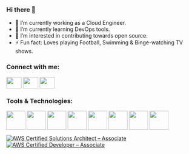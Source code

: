 ### Hi there 👋
- 🔭 I’m currently working as a Cloud Engineer.
- 🌱 I’m currently learning DevOps tools.
- 🤔 I’m interested in contributing towards open source.
- ⚡ Fun fact: Loves playing Football, Swimming & Binge-watching TV shows.

<h3 align="left">Connect with me:</h3>
<p align="left">
<a href="mailto:haziq.khurshid@gmail.com" target="blank"><img align="center" src="https://cdn.jsdelivr.net/npm/simple-icons@3.0.1/icons/gmail.svg" alt="" height="30" width="40" /></a>
<a href="https://www.linkedin.com/in/haziq-khurshid-209b6a189/" target="blank"><img align="center" src="https://cdn.jsdelivr.net/npm/simple-icons@3.0.1/icons/linkedin.svg" alt="" height="30" width="40" /></a>
<a href="https://twitter.com/HaziqKhurshid" target="blank"><img align="center" src="https://cdn.jsdelivr.net/npm/simple-icons@3.0.1/icons/twitter.svg" alt="" height="30" width="40" /></a>
</p>

<h3 align="left">Tools & Technologies:</h3>
<p align="left">
<img align="center" src="https://user-images.githubusercontent.com/25181517/183896132-54262f2e-6d98-41e3-8888-e40ab5a17326.png" alt="" height="50" width="50"/>
<img align="center" src="https://user-images.githubusercontent.com/25181517/183423507-c056a6f9-1ba8-4312-a350-19bcbc5a8697.png" alt="" height="50" width="50"/>
<img align="center" src="https://user-images.githubusercontent.com/25181517/183345121-36788a6e-5462-424a-be67-af1ebeda79a2.png" alt="" height="50" width="50"/>
<img align="center" src="https://user-images.githubusercontent.com/25181517/117207330-263ba280-adf4-11eb-9b97-0ac5b40bc3be.png" alt="" height="50" width="50"/>
<img align="center" src="https://user-images.githubusercontent.com/25181517/183868728-b2e11072-00a5-47e2-8a4e-4ebbb2b8c554.png" alt="" height="50" width="50"/>
<img align="center" src="https://user-images.githubusercontent.com/25181517/117364277-fc4eb280-aebd-11eb-8769-a3583c6a2037.png" alt="" height="50" width="50"/>
<img align="center" src="https://user-images.githubusercontent.com/25181517/183048906-ab41741c-ac5e-4ef6-93e3-4f2c436a3d72.png" alt="" height="50" width="50"/>
<img align="center" src="https://user-images.githubusercontent.com/25181517/183912952-83784e94-629d-4c34-a961-ae2ae795b662.png" alt="" height="50" width="50"/>
</p>

<!--START_SECTION:badges-->
[![AWS Certified Solutions Architect – Associate](https://images.credly.com/size/100x100/images/0e284c3f-5164-4b21-8660-0d84737941bc/image.png)](https://www.credly.com/badges/c735af24-96b5-4b34-a14a-08c5d2cd47e1)
[![AWS Certified Developer – Associate](https://images.credly.com/size/100x100/images/b9feab85-1a43-4f6c-99a5-631b88d5461b/image.png)](https://www.credly.com/badges/499a2fc2-3f10-4cef-9ff8-c525abeb6e9c)
<!--END_SECTION:badges-->

<!---
<img src="https://github-readme-stats.vercel.app/api?username=haziq-khurshid&show_icons=true&theme=onedark"/>
-->
